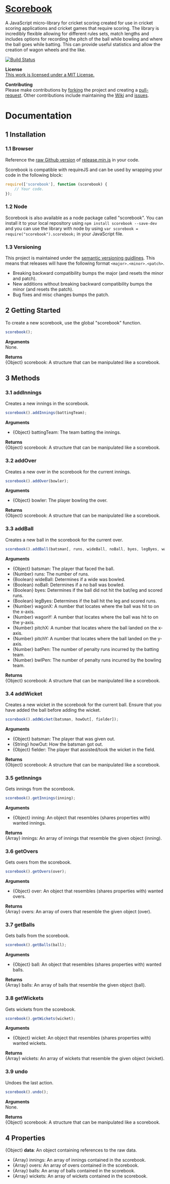 # [Scorebook](https://www.github.com/ryansmith94/Scorebook)
A JavaScript micro-library for cricket scoring created for use in cricket scoring applications and cricket games that require scoring. The library is incredibly flexible allowing for different rules sets, match lengths and includes options for recording the pitch of the ball while bowling and where the ball goes while batting. This can provide useful statistics and allow the creation of wagon wheels and the like.

[![Build Status](https://travis-ci.org/ryansmith94/Scorebook.png)](https://travis-ci.org/ryansmith94/Scorebook)

**License**   
[This work is licensed under a MIT License.](https://github.com/ryansmith94/Scorebook/blob/master/license.md)

**Contributing**   
Please make contributions by [forking](https://github.com/ryansmith94/Scorebook/fork "/fork") the project and creating a [pull-request](https://github.com/ryansmith94/Scorebook/pull/new/master "/pull-request"). Other contributions include maintaining the [Wiki](https://github.com/ryansmith94/Scorebook/wiki "/wiki") and [issues](https://github.com/ryansmith94/Scorebook/issues?state=open "/issues").

# Documentation
## 1 Installation
### 1.1 Browser
Reference the [raw Github version](https://raw.github.com/ryansmith94/Scorebook/master/build/release.min.js) of [release.min.js](https://www.github.com/ryansmith94/Scorebook/blob/master/build/release.min.js) in your code.

Scorebook is compatible with requireJS and can be used by wrapping your code in the following block:
```JavaScript
require(['scorebook'], function (scorebook) {
	// Your code.
});
```

### 1.2 Node
Scorebook is also available as a node package called "scorebook". You can install it to your local repository using `npm install scorebook --save-dev` and you can use the library with node by using `var scorebook = require("scorebook").scorebook;` in your JavaScript file.

### 1.3 Versioning
This project is maintained under the [semantic versioning guidlines](http://semver.org/). This means that releases will have the following format `<major>.<minor>.<patch>`.
* Breaking backward compatibility bumps the major (and resets the minor and patch).
* New additions without breaking backward compatibility bumps the minor (and resets the patch).
* Bug fixes and misc changes bumps the patch.

## 2 Getting Started
To create a new scorebook, use the global "scorebook" function.
```JavaScript
scorebook();
```

**Arguments**   
None.

**Returns**   
{Object} scorebook: A structure that can be manipulated like a scorebook.

## 3 Methods
### 3.1 addInnings
Creates a new innings in the scorebook.
```JavaScript
scorebook().addInnings(battingTeam);
```

**Arguments**
* {Object} battingTeam: The team batting the innings.

**Returns**   
{Object} scorebook: A structure that can be manipulated like a scorebook.

### 3.2 addOver
Creates a new over in the scorebook for the current innings.
```JavaScript
scorebook().addOver(bowler);
```

**Arguments**
* {Object} bowler: The player bowling the over.

**Returns**   
{Object} scorebook: A structure that can be manipulated like a scorebook.

### 3.3 addBall
Creates a new ball in the scorebook for the current over.
```JavaScript
scorebook().addBall(batsman[, runs, wideBall, noBall, byes, legByes, wagonX, wagonY, pitchX, pitchY, batPen, bwlPen]);
```

**Arguments**
* {Object} batsman: The player that faced the ball.
* {Number} runs: The number of runs.
* {Boolean} wideBall: Determines if a wide was bowled.
* {Boolean} noBall: Determines if a no ball was bowled.
* {Boolean} byes: Determines if the ball did not hit the bat/leg and scored runs.
* {Boolean} legByes: Determines if the ball hit the leg and scored runs.
* {Number} wagonX: A number that locates where the ball was hit to on the x-axis.
* {Number} wagonY: A number that locates where the ball was hit to on the y-axis.
* {Number} pitchX: A number that locates where the ball landed on the x-axis.
* {Number} pitchY: A number that locates where the ball landed on the y-axis.
* {Number} batPen: The number of penalty runs incurred by the batting team.
* {Number} bwlPen: The number of penalty runs incurred by the bowling team.

**Returns**   
{Object} scorebook: A structure that can be manipulated like a scorebook.

### 3.4 addWicket
Creates a new wicket in the scorebook for the current ball. Ensure that you have added the ball before adding the wicket.
```JavaScript
scorebook().addWicket(batsman, howOut[, fielder]);
```

**Arguments**
* {Object} batsman: The player that was given out.
* {String} howOut: How the batsman got out.
* {Object} fielder: The player that assisted/took the wicket in the field.

**Returns**   
{Object} scorebook: A structure that can be manipulated like a scorebook.

### 3.5 getInnings
Gets innings from the scorebook.
```JavaScript
scorebook().getInnings(inning);
```

**Arguments**
* {Object} inning: An object that resembles (shares properties with) wanted innings.

**Returns**   
{Array} innings: An array of innings that resemble the given object (inning).

### 3.6 getOvers
Gets overs from the scorebook.
```JavaScript
scorebook().getOvers(over);
```

**Arguments**
* {Object} over: An object that resembles (shares properties with) wanted overs.

**Returns**   
{Array} overs: An array of overs that resemble the given object (over).

### 3.7 getBalls
Gets balls from the scorebook.
```JavaScript
scorebook().getBalls(ball);
```

**Arguments**
* {Object} ball: An object that resembles (shares properties with) wanted balls.

**Returns**   
{Array} balls: An array of balls that resemble the given object (ball).

### 3.8 getWickets
Gets wickets from the scorebook.
```JavaScript
scorebook().getWickets(wicket);
```

**Arguments**
* {Object} wicket: An object that resembles (shares properties with) wanted wickets.

**Returns**   
{Array} wickets: An array of wickets that resemble the given object (wicket).

### 3.9 undo
Undoes the last action.
```JavaScript
scorebook().undo();
```

**Arguments**   
None.

**Returns**   
{Object} scorebook: A structure that can be manipulated like a scorebook.

## 4 Properties
{Object} **data**: An object containing references to the raw data.
* {Array} innings: An array of innings contained in the scorebook.
* {Array} overs: An array of overs contained in the scorebook.
* {Array} balls: An array of balls contained in the scorebook.
* {Array} wickets: An array of wickets contained in the scorebook.